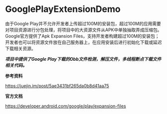 # GooglePlayExtensionDemo
由于Google Play并不允许开发者上传超过100M的安装包，超过100M的应用需要对项目资源进行分包处理，将项目中的大资源文件从APK中单独抽取弄成压缩包。Google官方提供了Apk Expansion Files，支持开发者构建超过100M的安装包；开发者也可以将资源文件放在自己服务器上，在应用安装后进行初始化下载或延迟下载相关资源。


***项目中提供了Google Play下载的Obb文件检测，解压文件，多线程断点下载文件相关代码。***


**参考资料**

https://juejin.im/post/5ae3431bf265da0b8d41aa75

**官方文档**

https://developer.android.com/google/play/expansion-files
